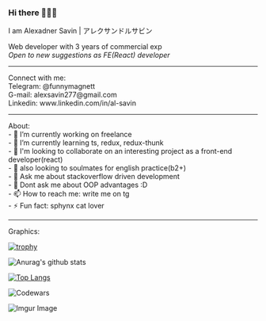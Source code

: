 ### Hi there 👋👋👋

I am Alexadner Savin | アレクサンドルサビン <br>


Web developer with 3 years of commercial exp <br>
*Open to new suggestions as FE(React) developer*
<hr>
Connect with me:<br>
Telegram: @funnymagnett <br>
G-mail: alexsavin277@gmail.com <br>
Linkedin: www.linkedin.com/in/al-savin <br>
<hr>
About:<br>
- 🔭 I’m currently working on freelance<br>
- 🌱 I’m currently learning ts, redux, redux-thunk <br>
- 👯 I'm looking to collaborate on an interesting project as a front-end developer(react)<br>
- 👯 also looking to soulmates for english practice(b2+)<br>
- 💬 Ask me about stackoverflow driven development <br>
- 💬 Dont ask me about OOP advantages  :D  <br>
- 📫 How to reach me: write me on tg<br>
- ⚡ Fun fact: sphynx cat lover <br>

<hr>
Graphics:
<br>



[![trophy](https://github-profile-trophy.vercel.app/?username=SashaSavin&column=3&margin-w=15&margin-h=15&theme=tokyonight)](https://github.com/ryo-ma/github-profile-trophy)

![Anurag's github stats](https://github-readme-stats.vercel.app/api?username=SashaSavin&show_icons=true&theme=radical)


[![Top Langs](https://github-readme-stats.vercel.app/api/top-langs/?username=SashaSavin&layout=compact&show_icons=true&theme=radical)](https://github.com/anuraghazra/github-readme-stats)

![Codewars](https://www.codewars.com/users/al-25/badges/large)

![Imgur Image](https://i.imgur.com/3k23b03.gif)



